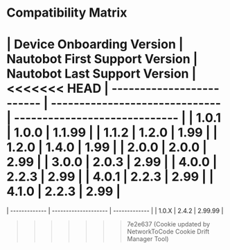 # Compatibility Matrix

| Device Onboarding Version | Nautobot First Support Version | Nautobot Last Support Version |
<<<<<<< HEAD
| ------------------------- | ------------------------------ | ----------------------------- |
| 1.0.1                     | 1.0.0                          | 1.1.99                        |
| 1.1.2                     | 1.2.0                          | 1.99                          |
| 1.2.0                     | 1.4.0                          | 1.99                          |
| 2.0.0                     | 2.0.0                          | 2.99                          |
| 3.0.0                     | 2.0.3                          | 2.99                          |
| 4.0.0                     | 2.2.3                          | 2.99                          |
| 4.0.1                     | 2.2.3                          | 2.99                          |
| 4.1.0                     | 2.2.3                          | 2.99                          |
=======
| ------------- | -------------------- | ------------- |
| 1.0.X         | 2.4.2                | 2.99.99        |
>>>>>>> 7e2e637 (Cookie updated by NetworkToCode Cookie Drift Manager Tool)

